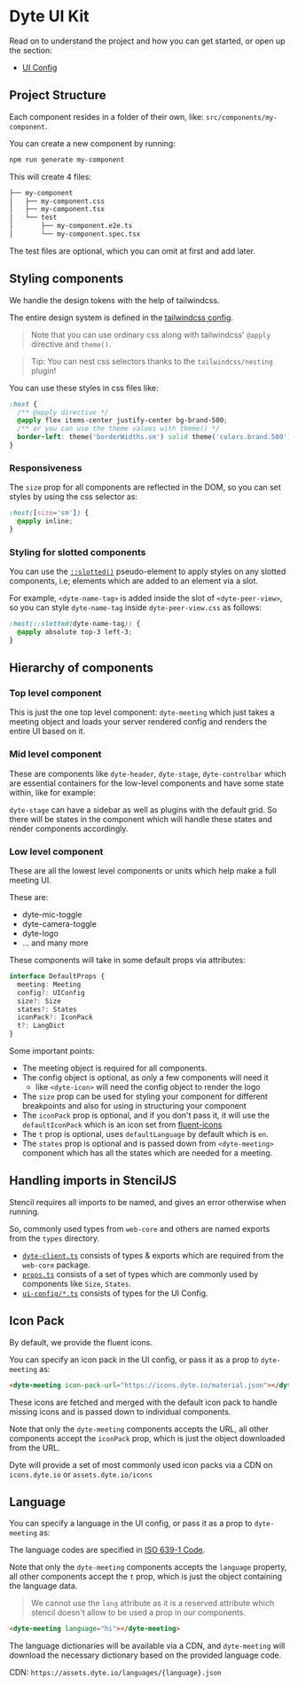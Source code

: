 # Dyte UI Kit

Read on to understand the project and how you can get started, or open up the section:

- [UI Config](./config.md)

## Project Structure

Each component resides in a folder of their own, like: `src/components/my-component`.

You can create a new component by running:

```sh
npm run generate my-component
```

This will create 4 files:

```sh
├── my-component
│   ├── my-component.css
│   ├── my-component.tsx
│   └── test
│       ├── my-component.e2e.ts
│       └── my-component.spec.tsx
```

The test files are optional, which you can omit at first and add later.

## Styling components

We handle the design tokens with the help of tailwindcss.

The entire design system is defined in the [tailwindcss config](../tailwind.config.js).

> Note that you can use ordinary css along with tailwindcss' `@apply` directive and `theme()`.

> Tip: You can nest css selectors thanks to the `tailwindcss/nesting` plugin!

You can use these styles in css files like:

```css
:host {
  /** @apply directive */
  @apply flex items-center justify-center bg-brand-500;
  /** or you can use the theme values with theme() */
  border-left: theme('borderWidths.sm') solid theme('colors.brand.500');
}
```

### Responsiveness

The `size` prop for all components are reflected in the DOM, so you can set styles by using the css selector as:

```css
:host([size='sm']) {
  @apply inline;
}
```

### Styling for slotted components

You can use the [`::slotted()`](https://developer.mozilla.org/en-US/docs/Web/CSS/::slotted) pseudo-element to apply styles on any slotted components, i.e; elements which are added to an element via a slot.

For example, `<dyte-name-tag>` is added inside the slot of `<dyte-peer-view>`, so you can style `dyte-name-tag` inside `dyte-peer-view.css` as follows:

```css
:host(::slotted(dyte-name-tag)) {
  @apply absolute top-3 left-3;
}
```

## Hierarchy of components

### Top level component

This is just the one top level component: `dyte-meeting` which just takes a meeting object and loads your server rendered config and renders the entire UI based on it.

### Mid level component

These are components like `dyte-header`, `dyte-stage`, `dyte-controlbar` which are essential containers for the low-level components and have some state within, like for example:

`dyte-stage` can have a sidebar as well as plugins with the default grid. So there will be states in the component which will handle these states and render components accordingly.

### Low level component

These are all the lowest level components or units which help make a full meeting UI.

These are:

- dyte-mic-toggle
- dyte-camera-toggle
- dyte-logo
- ... and many more

These components will take in some default props via attributes:

```ts
interface DefaultProps {
  meeting: Meeting
  config?: UIConfig
  size?: Size
  states?: States
  iconPack?: IconPack
  t?: LangDict
}
```

Some important points:

- The meeting object is required for all components.
- The config object is optional, as only a few components will need it
  - like `<dyte-icon>` will need the config object to render the logo
- The `size` prop can be used for styling your component for different breakpoints and also for using in structuring your component
- The `iconPack` prop is optional, and if you don't pass it, it will use the `defaultIconPack` which is an icon set from [fluent-icons](https://fluenticons.co/outlined/)
- The `t` prop is optional, uses `defaultLanguage` by default which is `en`.
- The `states` prop is optional and is passed down from `<dyte-meeting>` component which has all the states which are needed for a meeting.

## Handling imports in StencilJS

Stencil requires all imports to be named, and gives an error otherwise when running.

So, commonly used types from `web-core` and others are named exports from the `types` directory.

- [`dyte-client.ts`](../src/types/dyte-client.ts) consists of types & exports which are required from the `web-core` package.
- [`props.ts`](../src/types/props.ts) consists of a set of types which are commonly used by components like `Size`, `States`.
- [`ui-config/*.ts`](../src/types/ui-config) consists of types for the UI Config.

## Icon Pack

By default, we provide the fluent icons.

You can specify an icon pack in the UI config, or pass it as a prop to `dyte-meeting` as:

```html
<dyte-meeting icon-pack-url="https://icons.dyte.io/material.json"></dyte-meeting>
```

These icons are fetched and merged with the default icon pack to handle missing icons and is passed down to individual components.

Note that only the `dyte-meeting` components accepts the URL, all other components accept the `iconPack` prop, which is just the object downloaded from the URL.

Dyte will provide a set of most commonly used icon packs via a CDN on `icons.dyte.io` or `assets.dyte.io/icons`

## Language

You can specify a language in the UI config, or pass it as a prop to `dyte-meeting` as:

The language codes are specified in [ISO 639-1 Code](https://en.wikipedia.org/wiki/List_of_ISO_639-1_codes).

Note that only the `dyte-meeting` components accepts the `language` property, all other components accept the `t` prop, which is just the object containing the language data.

> We cannot use the `lang` attribute as it is a reserved attribute which stencil doesn't allow to be used a prop in our components.

```html
<dyte-meeting language="hi"></dyte-meeting>
```

The language dictionaries will be available via a CDN, and `dyte-meeting` will download the necessary dictionary based on the provided language code.

CDN: `https://assets.dyte.io/languages/{language}.json`
